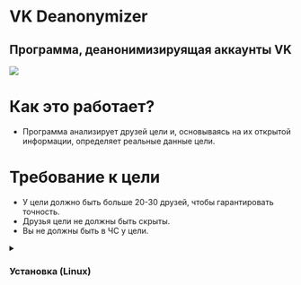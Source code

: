 # VK Deanonymizer
## Программа, деанонимизируящая аккаунты VK
<a href="https://python.org"><img src="https://img.shields.io/badge/python-3-green.svg" /></a>

# Как это работает?
* Программа анализирует друзей цели и, основываясь на их открытой информации, определяет реальные данные цели.

# Требование к цели
* У цели должно быть больше 20-30 друзей, чтобы гарантировать точность.
* Друзья цели не должны быть скрыты.
* Вы не должны быть в ЧС у цели.

<details>
  <summary><h3>Установка (Linux)</h1></summary>
  text 
  text
 </details>



